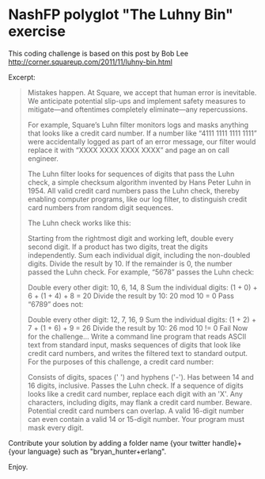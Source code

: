 NashFP polyglot "The Luhny Bin" exercise
=========================================

This coding challenge is based on this post by Bob Lee http://corner.squareup.com/2011/11/luhny-bin.html

Excerpt:

>Mistakes happen. At Square, we accept that human error is inevitable. We anticipate potential slip-ups and implement safety measures to mitigate—and oftentimes completely eliminate—any repercussions.
>
>For example, Square’s Luhn filter monitors logs and masks anything that looks like a credit card number. If a number like “4111 1111 1111 1111” were accidentally logged as part of an error message, our filter would replace it with “XXXX XXXX XXXX XXXX” and page an on call engineer.
>
>The Luhn filter looks for sequences of digits that pass the Luhn check, a simple checksum algorithm invented by Hans Peter Luhn in 1954. All valid credit card numbers pass the Luhn check, thereby enabling computer programs, like our log filter, to distinguish credit card numbers from random digit sequences.
>
>The Luhn check works like this:
>
>Starting from the rightmost digit and working left, double every second digit.
>If a product has two digits, treat the digits independently.
>Sum each individual digit, including the non-doubled digits.
>Divide the result by 10.
>If the remainder is 0, the number passed the Luhn check.
>For example, “5678” passes the Luhn check:
>
>Double every other digit: 10, 6, 14, 8
>Sum the individual digits: (1 + 0) + 6 + (1 + 4) + 8 = 20
>Divide the result by 10: 20 mod 10 = 0 Pass
>“6789” does not:
>
>Double every other digit: 12, 7, 16, 9
>Sum the individual digits: (1 + 2) + 7 + (1 + 6) + 9 = 26
>Divide the result by 10: 26 mod 10 != 0 Fail
>Now for the challenge…
>Write a command line program that reads ASCII text from standard input, masks sequences of digits that look like credit card numbers, and writes the filtered text to standard output. For the purposes of this challenge, a credit card number:
>
>Consists of digits, spaces (' ') and hyphens ('-').
>Has between 14 and 16 digits, inclusive.
>Passes the Luhn check.
>If a sequence of digits looks like a credit card number, replace each digit with an 'X'. Any characters, including digits, may flank a credit card number. Beware. Potential credit card numbers can overlap. A valid 16-digit number can even contain a valid 14 or 15-digit number. Your program must mask every digit.

Contribute your solution by adding a folder name {your twitter handle}+{your language} such as "bryan_hunter+erlang".

Enjoy.
